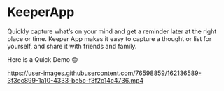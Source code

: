 # KeeperApp

Quickly capture what’s on your mind and get a reminder later at the right place or time. Keeper App makes it easy to capture a thought or list for yourself, and share it with friends and family.

Here is a Quick Demo 😊

https://user-images.githubusercontent.com/76598859/162136589-3f3ec899-1a10-4333-be5c-f3f2c14c4736.mp4

